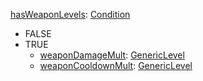 
[hasWeaponLevels](VanillahasWeaponLevels.md): [Condition](Condition.md)
  * FALSE
  * TRUE
    * [weaponDamageMult](VanillaGenericLevel.md): [GenericLevel](GenericLevel.md)
    * [weaponCooldownMult](VanillaGenericLevel.md): [GenericLevel](GenericLevel.md)